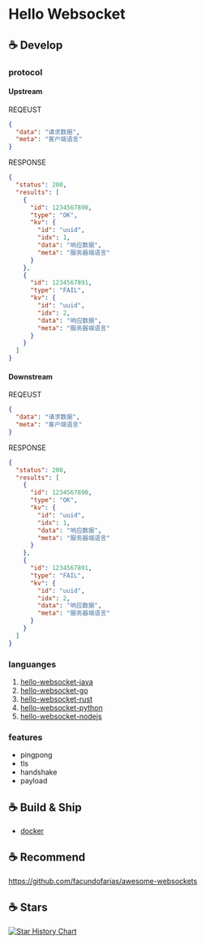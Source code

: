 <!-- markdownlint-disable MD033 MD045 -->

# Hello Websocket

## :coffee: Develop

### protocol

#### Upstream

REQEUST

```json
{
  "data": "请求数据",
  "meta": "客户端语言"
}
```

RESPONSE

```json
{
  "status": 200,
  "results": [
    {
      "id": 1234567890,
      "type": "OK",
      "kv": {
        "id": "uuid",
        "idx": 1,
        "data": "响应数据",
        "meta": "服务器端语言"
      }
    },
    {
      "id": 1234567891,
      "type": "FAIL",
      "kv": {
        "id": "uuid",
        "idx": 2,
        "data": "响应数据",
        "meta": "服务器端语言"
      }
    }
  ]
}
```

#### Downstream

REQEUST

```json
{
  "data": "请求数据",
  "meta": "客户端语言"
}
```

RESPONSE

```json
{
  "status": 200,
  "results": [
    {
      "id": 1234567890,
      "type": "OK",
      "kv": {
        "id": "uuid",
        "idx": 1,
        "data": "响应数据",
        "meta": "服务器端语言"
      }
    },
    {
      "id": 1234567891,
      "type": "FAIL",
      "kv": {
        "id": "uuid",
        "idx": 2,
        "data": "响应数据",
        "meta": "服务器端语言"
      }
    }
  ]
}
```

### languanges

1. [hello-websocket-java](hello-websocket-java)
1. [hello-websocket-go](hello-websocket-go)
1. [hello-websocket-rust](hello-websocket-rust)
1. [hello-websocket-python](hello-websocket-python)
1. [hello-websocket-nodejs](hello-websocket-nodejs)

### features

- pingpong
- tls
- handshake
- payload

## :coffee: Build & Ship

- [docker](docker)
  
## :coffee: Recommend

<https://github.com/facundofarias/awesome-websockets>

## :coffee: Stars

[![Star History Chart](https://api.star-history.com/svg?repos=feuyeux/hello-websocket&type=Date)](https://star-history.com/#feuyeux/hello-websocket&Date)
